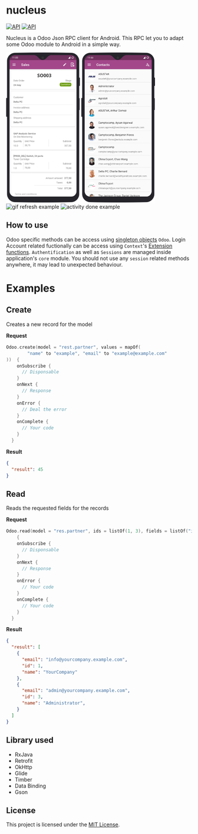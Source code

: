 # nucleus
[![API](https://img.shields.io/badge/API-17%2B-%234CC93C.svg)](https://android-arsenal.com/api?level=17)
[![API](https://img.shields.io/apm/l/vim-mode.svg)](http://opensource.org/licenses/MIT)

Nucleus is a Odoo Json RPC client for Android. This RPC let you to adapt some Odoo module to Android in a simple way.

<p float="left">
<img src="https://raw.githubusercontent.com/miguel-domatix/nucleus/master/android/doc/sales.png"  alt="sale image example" width="200"/>

<img src="https://raw.githubusercontent.com/miguel-domatix/nucleus/master/android/doc/contactos-1.png" alt="contacts image example" width="200"/>

<img src="https://raw.githubusercontent.com/miguel-domatix/nucleus/master/android/doc/Peek%2028-05-2019%2012-34.gif" alt="gif refresh example" width="200"/>

<img src="https://raw.githubusercontent.com/miguel-domatix/nucleus/master/android/doc/Peek%2028-05-2019%2012-36.gif" alt="activity done example" width="200"/>
</p>

## How to use

Odoo specific methods can be access using [singleton objects](https://kotlinlang.org/docs/reference/object-declarations.html#object-declarations) `Odoo`.
Login Account related fuctionally can be access using `Context`'s [Extension functions](https://kotlinlang.org/docs/reference/extensions.html#extension-functions).
`Authentification` as well as `Sessions` are managed inside application's `core` module. You should not use any `session` related methods anywhere, it may lead to unexpected behaviour.

# Examples

## Create

Creates a new record for the model

**Request**
```kotlin
Odoo.create(model = "rest.partner", values = mapOf(
        "name" to "example", "email" to "example@example.com"
))  {
    onSubscribe {
      // Disponsable
    }
    onNext {
      // Response
    }
    onError {
      // Deal the error
    }
    onComplete {
      // Your code
    }
  }
```

**Result**
```Json
{
  "result": 45
}
```

## Read

Reads the requested fields for the records

**Request**
```kotlin
Odoo.read(model = "res.partner", ids = listOf(1, 3), fields = listOf("id", "name", "email"))
    {
    onSubscribe {
      // Disponsable
    }
    onNext {
      // Response
    }
    onError {
      // Your code
    }
    onComplete {
      // Your code
    }
  }
  ```
  **Result**
  ```Json
  {
    "result": [
      {
        "email": "info@yourcompany.example.com",
        "id": 1,
        "name": "YourCompany"
      },
      {
        "email": "admin@yourcompany.example.com",
        "id": 3,
        "name": "Administrator",
      }
    ]
  }
```

## Library used

- RxJava
- Retrofit
- OkHttp
- Glide
- Timber
- Data Binding
- Gson

## License

This project is licensed under the [MIT License](http://opensource.org/licenses/MIT).

